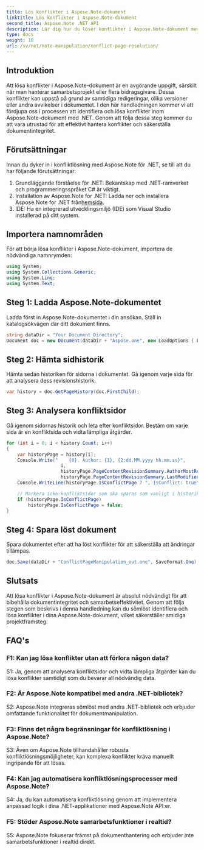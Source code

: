```yaml
---
title: Lös konflikter i Aspose.Note-dokument
linktitle: Lös konflikter i Aspose.Note-dokument
second_title: Aspose.Note .NET API
description: Lär dig hur du löser konflikter i Aspose.Note-dokument med .NET. Steg-för-steg guide för effektiv konfliktlösning.
type: docs
weight: 10
url: /sv/net/note-manipulation/conflict-page-resolution/
---
```

## Introduktion

Att lösa konflikter i Aspose.Note-dokument är en avgörande uppgift, särskilt när man hanterar samarbetsprojekt eller flera bidragsgivare. Dessa konflikter kan uppstå på grund av samtidiga redigeringar, olika versioner eller andra avvikelser i dokumentet. I den här handledningen kommer vi att fördjupa oss i processen att identifiera och lösa konflikter inom Aspose.Note-dokument med .NET. Genom att följa dessa steg kommer du att vara utrustad för att effektivt hantera konflikter och säkerställa dokumentintegritet.

## Förutsättningar

Innan du dyker in i konfliktlösning med Aspose.Note för .NET, se till att du har följande förutsättningar:

1. Grundläggande förståelse för .NET: Bekantskap med .NET-ramverket och programmeringsspråket C# är viktigt.
2.  Installation av Aspose.Note for .NET: Ladda ner och installera Aspose.Note for .NET från[hemsida](https://releases.aspose.com/note/net/).
3. IDE: Ha en integrerad utvecklingsmiljö (IDE) som Visual Studio installerad på ditt system.

## Importera namnområden

För att börja lösa konflikter i Aspose.Note-dokument, importera de nödvändiga namnrymden:

```csharp
using System;
using System.Collections.Generic;
using System.Linq;
using System.Text;
```

## Steg 1: Ladda Aspose.Note-dokumentet

Ladda först in Aspose.Note-dokumentet i din ansökan. Ställ in katalogsökvägen där ditt dokument finns.

```csharp
string dataDir = "Your Document Directory";
Document doc = new Document(dataDir + "Aspose.one", new LoadOptions { LoadHistory = true });
```

## Steg 2: Hämta sidhistorik

Hämta sedan historiken för sidorna i dokumentet. Gå igenom varje sida för att analysera dess revisionshistorik.

```csharp
var history = doc.GetPageHistory(doc.FirstChild);
```

## Steg 3: Analysera konfliktsidor

Gå igenom sidornas historik och leta efter konfliktsidor. Bestäm om varje sida är en konfliktsida och vidta lämpliga åtgärder.

```csharp
for (int i = 0; i < history.Count; i++)
{
    var historyPage = history[i];
    Console.Write("    {0}. Author: {1}, {2:dd.MM.yyyy hh.mm.ss}",
                    i,
                    historyPage.PageContentRevisionSummary.AuthorMostRecent,
                    historyPage.PageContentRevisionSummary.LastModifiedTime);
    Console.WriteLine(historyPage.IsConflictPage ? ", IsConflict: true" : string.Empty);

    // Markera icke-konfliktsidor som ska sparas som vanligt i historiken
    if (historyPage.IsConflictPage)
        historyPage.IsConflictPage = false;
}
```

## Steg 4: Spara löst dokument

Spara dokumentet efter att ha löst konflikter för att säkerställa att ändringar tillämpas.

```csharp
doc.Save(dataDir + "ConflictPageManipulation_out.one", SaveFormat.One);
```

## Slutsats

Att lösa konflikter i Aspose.Note-dokument är absolut nödvändigt för att bibehålla dokumentintegritet och samarbetseffektivitet. Genom att följa stegen som beskrivs i denna handledning kan du sömlöst identifiera och lösa konflikter i dina Aspose.Note-dokument, vilket säkerställer smidiga projektframsteg.

## FAQ's

### F1: Kan jag lösa konflikter utan att förlora någon data?

S1: Ja, genom att analysera konfliktsidor och vidta lämpliga åtgärder kan du lösa konflikter samtidigt som du bevarar all nödvändig data.

### F2: Är Aspose.Note kompatibel med andra .NET-bibliotek?

S2: Aspose.Note integreras sömlöst med andra .NET-bibliotek och erbjuder omfattande funktionalitet för dokumentmanipulation.

### F3: Finns det några begränsningar för konfliktlösning i Aspose.Note?

S3: Även om Aspose.Note tillhandahåller robusta konfliktlösningsmöjligheter, kan komplexa konflikter kräva manuellt ingripande för att lösas.

### F4: Kan jag automatisera konfliktlösningsprocesser med Aspose.Note?

S4: Ja, du kan automatisera konfliktlösning genom att implementera anpassad logik i dina .NET-applikationer med Aspose.Note API:er.

### F5: Stöder Aspose.Note samarbetsfunktioner i realtid?

S5: Aspose.Note fokuserar främst på dokumenthantering och erbjuder inte samarbetsfunktioner i realtid direkt.